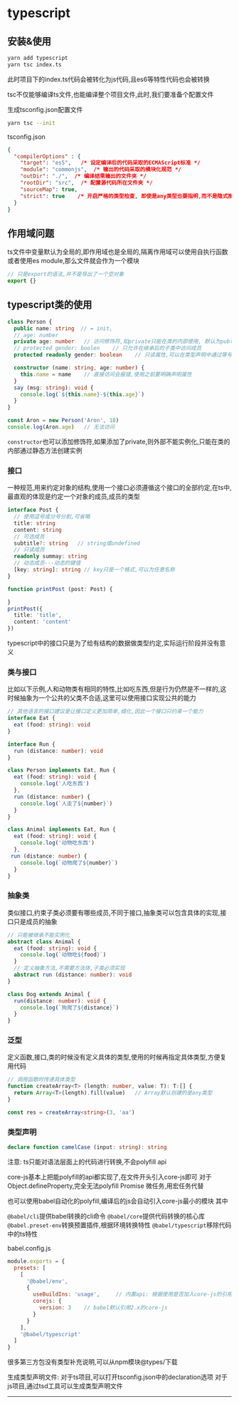 # typescript

## 安装&使用

```bash
yarn add typescript
yarn tsc index.ts
```
此时项目下的index.ts代码会被转化为js代码,且es6等特性代码也会被转换

tsc不仅能够编译ts文件,也能编译整个项目文件,此时,我们要准备个配置文件

生成tsconfig.json配置文件
```bash
yarn tsc --init
```

tsconfig.json
```json
{
  "compilerOptions" : {
    "target": "es5",   /* 设定编译后的代码采取的ECMAScript标准 */
    "module": "commonjs",  /* 输出的代码采取的模块化规范 */
    "outDir": "./",  /* 编译结果输出的文件夹 */
    "rootDir": "src",  /* 配置源代码所在文件夹 */
    "sourceMap": true,
    "strict": true    /* 开启严格的类型检查, 即使是any类型也要指明,而不是隐式推断*/
  }
}
```

## 作用域问题

ts文件中变量默认为全局的,即作用域也是全局的,隔离作用域可以使用自执行函数或者使用es module,那么文件就会作为一个模块

```javascript
// 只是export的语法,并不是导出了一个空对象
export {}
```

## typescript类的使用

```typescript
class Person {
  public name: string  // = init, 
  // age: number
  private age: number   // 访问修饰符,如private只能在类的内部使用, 默认为public
  // protected gender: boolen    // 只允许在继承后的子类中访问成员
  protected readonly gender: boolean    // 只读属性,可以在类型声明中通过等号初始化或构造器中初始化

  constructor (name: string, age: number) {
    this.name = name    // 直接访问会报错,使用之前要明确声明属性
  }
  say (msg: string): void {
    console.log(`${this.name}-${this.age}`)
  }
}

const Aron = new Person('Aron', 18)
console.log(Aron.age)   // 无法访问
```

`constructor`也可以添加修饰符,如果添加了private,则外部不能实例化,只能在类的内部通过静态方法创建实例

### 接口

一种规范,用来约定对象的结构,使用一个接口必须遵循这个接口的全部约定,在ts中,最直观的体现是约定一个对象的成员,成员的类型

```typescript
interface Post {
  // 使用逗号或分号分割,可省略
  title: string
  content: string
  // 可选成员
  subtitle?: string   // string或undefined
  // 只读成员
  readonly summay: string
  // 动态成员---动态的键值
  [key: string]: string // key只是一个格式,可以为任意名称
}

function printPost (post: Post) {

}
printPost({
  title: 'title',
  content: 'content'
})
```

typescript中的接口只是为了给有结构的数据做类型约定,实际运行阶段并没有意义

### 类与接口

比如以下示例,人和动物类有相同的特性,比如吃东西,但是行为仍然是不一样的,这时候抽象为一个公共的父类不合适,这里可以使用接口实现公共的能力

```typescript
// 其他语言的接口建议是让接口定义更加简单,细化,因此一个接口只约束一个能力
interface Eat {
  eat (food: string): void
}

interface Run {
  run (distance: number): void
}

class Person implements Eat, Run {
  eat (food: string): void {
    console.log('人吃东西')
  },
  run (distance: number) {
    console.log(`人走了${number}`)
  }
}

class Animal implements Eat, Run {
  eat (food: string): void {
    console.log('动物吃东西')
  },
 run (distance: number) {
    console.log(`动物爬了${number}`)
  }
}
```

### 抽象类

类似接口,约束子类必须要有哪些成员,不同于接口,抽象类可以包含具体的实现,接口只是成员的抽象

```typescript
// 只能被继承不能实例化
abstract class Animal {
  eat (food: string): void {
    console.log(`动物吃${food}`)
  }
  // 定义抽象方法,不需要方法体,子类必须实现
  abstract run (distance: number): void
}

class Dog extends Animal {
  run(distance: number): void {
    console.log(`狗爬了${distance}`)
  }
}
```

### 泛型

定义函数,接口,类的时候没有定义具体的类型,使用的时候再指定具体类型,方便复用代码

```typescript
// 调用函数时传递具体类型
function createArray<T> (length: number, value: T): T:[] {
  return Array<T>(length).fill(value)   // Array默认创建的是any类型
}

const res = createArray<string>(3, 'aa')
```

### 类型声明

```typescript
declare function camelCase (input: string): string
```

注意: ts只能对语法层面上的代码进行转换,不会polyfill api

core-js基本上把能polyfill的api都实现了,在文件开头引入core-js即可
对于Object.defineProperty,完全无法polyfill
Promise 微任务,用宏任务代替

也可以使用babel自动化的polyfill,编译后的js会自动引入core-js最小的模块
其中

`@babel/cli`提供babel转换的cli命令
`@babel/core`提供代码转换的核心库
`@babel.preset-env`转换预置插件,根据环境转换特性
`@babel/typescript`移除代码中的ts特性

babel.config.js
```javascript
module.exports = {
  presets: [
    [
      '@babel/env',
      {
        useBuildIns: 'usage',     // 内置api: 根据使用是否加入core-js的引用
        corejs: {
          version: 3    // babel默认引用2.x的core-js
        }
      }
    ],
    '@babel/typescript'
  ]
}
```

很多第三方包没有类型补充说明,可以从npm模块@types/下载

生成类型声明文件:
对于ts项目,可以打开tsconfig.json中的declaration选项
对于js项目,通过tsd工具可以生成类型声明文件

---

